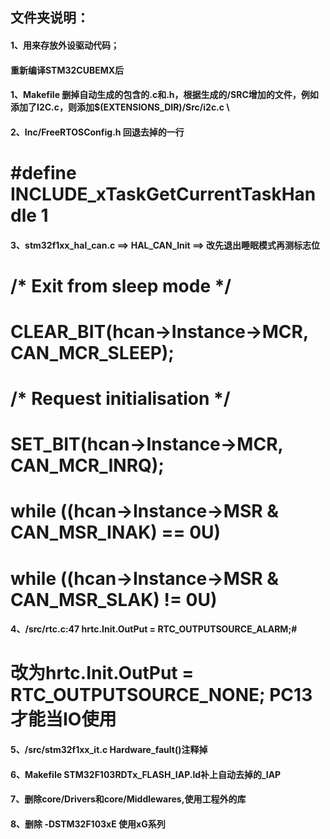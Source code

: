 ## 文件夹说明：

#### 1、用来存放外设驱动代码；

#### 重新编译STM32CUBEMX后
#### 1、Makefile  删掉自动生成的包含的.c和.h，根据生成的/SRC增加的文件，例如添加了I2C.c，则添加$(EXTENSIONS_DIR)/Src/i2c.c \
#### 2、Inc/FreeRTOSConfig.h 回退去掉的一行 
#    #define INCLUDE_xTaskGetCurrentTaskHandle   1
#### 3、stm32f1xx_hal_can.c ==> HAL_CAN_Init ==> 改先退出睡眠模式再测标志位 
#    /* Exit from sleep mode */
#    CLEAR_BIT(hcan->Instance->MCR, CAN_MCR_SLEEP);
#    /* Request initialisation */
#    SET_BIT(hcan->Instance->MCR, CAN_MCR_INRQ);
#    while ((hcan->Instance->MSR & CAN_MSR_INAK) == 0U)
#    while ((hcan->Instance->MSR & CAN_MSR_SLAK) != 0U)
#### 4、/src/rtc.c:47 hrtc.Init.OutPut = RTC_OUTPUTSOURCE_ALARM;#
#    改为hrtc.Init.OutPut = RTC_OUTPUTSOURCE_NONE; PC13才能当IO使用
#### 5、/src/stm32f1xx_it.c Hardware_fault()注释掉
#### 6、Makefile STM32F103RDTx_FLASH_IAP.ld补上自动去掉的_IAP
#### 7、删除core/Drivers和core/Middlewares,使用工程外的库
#### 8、删除  -DSTM32F103xE 使用xG系列